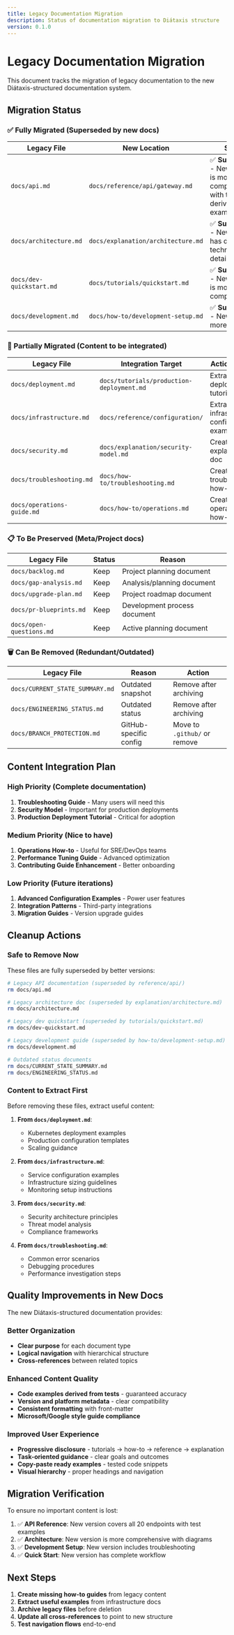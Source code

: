 ```yaml
---
title: Legacy Documentation Migration
description: Status of documentation migration to Diátaxis structure
version: 0.1.0
---
```


# Legacy Documentation Migration

This document tracks the migration of legacy documentation to the new Diátaxis-structured documentation system.

## Migration Status

### ✅ Fully Migrated (Superseded by new docs)

| Legacy File | New Location | Status |
|-------------|--------------|---------|
| `docs/api.md` | `docs/reference/api/gateway.md` | ✅ **Superseded** - New version is more comprehensive with test-derived examples |
| `docs/architecture.md` | `docs/explanation/architecture.md` | ✅ **Superseded** - New version has deeper technical details |
| `docs/dev-quickstart.md` | `docs/tutorials/quickstart.md` | ✅ **Superseded** - New tutorial is more comprehensive |
| `docs/development.md` | `docs/how-to/development-setup.md` | ✅ **Superseded** - New guide is more detailed |

### 🔄 Partially Migrated (Content to be integrated)

| Legacy File | Integration Target | Action Needed |
|-------------|-------------------|---------------|
| `docs/deployment.md` | `docs/tutorials/production-deployment.md` | Extract deployment tutorial content |
| `docs/infrastructure.md` | `docs/reference/configuration/` | Extract infrastructure config examples |
| `docs/security.md` | `docs/explanation/security-model.md` | Create security explanation doc |
| `docs/troubleshooting.md` | `docs/how-to/troubleshooting.md` | Create troubleshooting how-to guide |
| `docs/operations-guide.md` | `docs/how-to/operations.md` | Create operations how-to guide |

### 📋 To Be Preserved (Meta/Project docs)

| Legacy File | Status | Reason |
|-------------|--------|---------|
| `docs/backlog.md` | Keep | Project planning document |
| `docs/gap-analysis.md` | Keep | Analysis/planning document |
| `docs/upgrade-plan.md` | Keep | Project roadmap document |
| `docs/pr-blueprints.md` | Keep | Development process document |
| `docs/open-questions.md` | Keep | Active planning document |

### 🗑️ Can Be Removed (Redundant/Outdated)

| Legacy File | Reason | Action |
|-------------|--------|---------|
| `docs/CURRENT_STATE_SUMMARY.md` | Outdated snapshot | Remove after archiving |
| `docs/ENGINEERING_STATUS.md` | Outdated status | Remove after archiving |
| `docs/BRANCH_PROTECTION.md` | GitHub-specific config | Move to `.github/` or remove |

## Content Integration Plan

### High Priority (Complete documentation)
1. **Troubleshooting Guide** - Many users will need this
2. **Security Model** - Important for production deployments  
3. **Production Deployment Tutorial** - Critical for adoption

### Medium Priority (Nice to have)
1. **Operations How-to** - Useful for SRE/DevOps teams
2. **Performance Tuning Guide** - Advanced optimization
3. **Contributing Guide Enhancement** - Better onboarding

### Low Priority (Future iterations)
1. **Advanced Configuration Examples** - Power user features
2. **Integration Patterns** - Third-party integrations
3. **Migration Guides** - Version upgrade guides

## Cleanup Actions

### Safe to Remove Now
These files are fully superseded by better versions:

```bash
# Legacy API documentation (superseded by reference/api/)
rm docs/api.md

# Legacy architecture doc (superseded by explanation/architecture.md) 
rm docs/architecture.md

# Legacy dev quickstart (superseded by tutorials/quickstart.md)
rm docs/dev-quickstart.md

# Legacy development guide (superseded by how-to/development-setup.md)
rm docs/development.md

# Outdated status documents
rm docs/CURRENT_STATE_SUMMARY.md
rm docs/ENGINEERING_STATUS.md
```

### Content to Extract First
Before removing these files, extract useful content:

1. **From `docs/deployment.md`**:
   - Kubernetes deployment examples
   - Production configuration templates
   - Scaling guidance

2. **From `docs/infrastructure.md`**:
   - Service configuration examples
   - Infrastructure sizing guidelines
   - Monitoring setup instructions

3. **From `docs/security.md`**:
   - Security architecture principles
   - Threat model analysis
   - Compliance frameworks

4. **From `docs/troubleshooting.md`**:
   - Common error scenarios
   - Debugging procedures
   - Performance investigation steps

## Quality Improvements in New Docs

The new Diátaxis-structured documentation provides:

### Better Organization
- **Clear purpose** for each document type
- **Logical navigation** with hierarchical structure
- **Cross-references** between related topics

### Enhanced Content Quality  
- **Code examples derived from tests** - guaranteed accuracy
- **Version and platform metadata** - clear compatibility
- **Consistent formatting** with front-matter
- **Microsoft/Google style guide compliance**

### Improved User Experience
- **Progressive disclosure** - tutorials → how-to → reference → explanation
- **Task-oriented guidance** - clear goals and outcomes
- **Copy-paste ready examples** - tested code snippets
- **Visual hierarchy** - proper headings and navigation

## Migration Verification

To ensure no important content is lost:

1. ✅ **API Reference**: New version covers all 20 endpoints with test examples
2. ✅ **Architecture**: New version is more comprehensive with diagrams
3. ✅ **Development Setup**: New version includes troubleshooting
4. ✅ **Quick Start**: New version has complete workflow

## Next Steps

1. **Create missing how-to guides** from legacy content
2. **Extract useful examples** from infrastructure docs  
3. **Archive legacy files** before deletion
4. **Update all cross-references** to point to new structure
5. **Test navigation flows** end-to-end